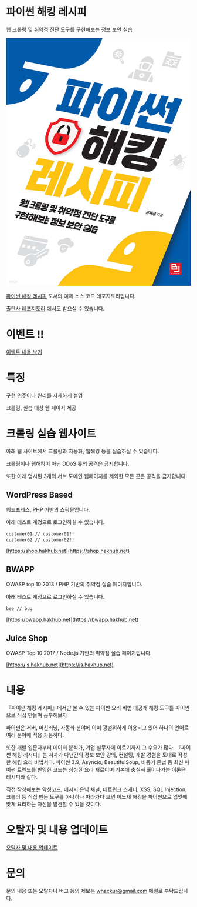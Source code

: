 # 파이썬 해킹 레시피
웹 크롤링 및 취약점 진단 도구를 구현해보는 정보 보안 실습

![image](docs/python-hacking-recipe-cover.jpg)

[파이썬 해킹 레시피](http://www.yes24.com/product/goods/101921911) 도서의 예제 소스 코드 레포지토리입니다.

[출판사 레포지토리](https://github.com/bjpublic/pythonhacking) 에서도 받으실 수 있습니다.


# 이벤트 !!
[이벤트 내용 보기](docs/event.md)


# 특징
구현 위주이나 원리를 자세하게 설명

크롤링, 실습 대상 웹 페이지 제공


# 크롤링 실습 웹사이트
아래 웹 사이트에서 크롤링과 자동화, 웹해킹 등을 실습하실 수 있습니다.

크롤링이나 웹해킹이 아닌 DDoS 류의 공격은 금지합니다.

또한 아래 명시된 3개의 서브 도메인 웹페이지를 제외한 모든 곳은 공격을 금지합니다.


## WordPress Based
워드프레스, PHP 기반의 쇼핑몰입니다.

아래 테스트 계정으로 로그인하실 수 있습니다.
```
customer01 // customer01!!
customer02 // customer02!!
```



[https://shop.hakhub.net](https://shop.hakhub.net)


## BWAPP
OWASP top 10 2013 / PHP 기반의 취약점 실습 페이지입니다.

아래 테스트 계정으로 로그인하실 수 있습니다.
```
bee // bug
```

[https://bwapp.hakhub.net](https://bwapp.hakhub.net)

## Juice Shop
OWASP Top 10 2017 / Node.js 기반의 취약점 실습 페이지입니다.

[https://js.hakhub.net](https://js.hakhub.net)


# 내용
『파이썬 해킹 레시피』에서만 볼 수 있는 파이썬 요리 비법 대공개
해킹 도구를 파이썬으로 직접 만들며 공부해보자

파이썬은 서버, 머신러닝, 자동화 분야에 이미 광범위하게 이용되고 있어 하나의 언어로 여러 분야에 적용 가능하다. 

또한 개발 입문자부터 데이터 분석가, 기업 실무자에 이르기까지 그 수요가 많다. 『파이썬 해킹 레시피』는 저자가 다년간의 정보 보안 강의, 컨설팅, 개발 경험을 토대로 작성한 해킹 요리 비법서다. 파이썬 3.9, Asyncio, BeautifulSoup, 비동기 문법 등 최신 파이썬 트렌드를 반영한 코드는 싱싱한 요리 재료이며 기본에 충실히 풀어나가는 이론은 레시피와 같다. 

직접 작성해보는 악성코드, 메시지 은닉 채널, 네트워크 스캐너, XSS, SQL Injection, 크롤러 등 직접 만든 도구를 하나하나 따라가다 보면 어느새 해킹을 파이썬으로 입맛에 맞게 요리하는 자신을 발견할 수 있을 것이다.


# 오탈자 및 내용 업데이트
[오탈자 및 내용 업데이트](docs/typo.md)


# 문의
문의 내용 또는 오탈자나 버그 등의 제보는 whackur@gmail.com 메일로 부탁드립니다.